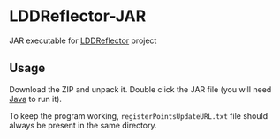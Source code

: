 # LDDReflector-JAR
JAR executable for [LDDReflector](https://github.com/mackoo13/LDDReflector) project

## Usage
Download the ZIP and unpack it. Double click the JAR file (you will need [Java](http://www.java.com/en/download/) to run it).

To keep the program working, `registerPointsUpdateURL.txt` file should always be present in the same directory.
